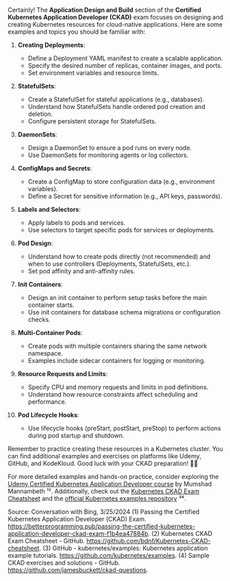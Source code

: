 Certainly! The **Application Design and Build** section of the **Certified Kubernetes Application Developer (CKAD)** exam focuses on designing and creating Kubernetes resources for cloud-native applications. Here are some examples and topics you should be familiar with:

1. **Creating Deployments**:
    - Define a Deployment YAML manifest to create a scalable application.
    - Specify the desired number of replicas, container images, and ports.
    - Set environment variables and resource limits.

2. **StatefulSets**:
    - Create a StatefulSet for stateful applications (e.g., databases).
    - Understand how StatefulSets handle ordered pod creation and deletion.
    - Configure persistent storage for StatefulSets.

3. **DaemonSets**:
    - Design a DaemonSet to ensure a pod runs on every node.
    - Use DaemonSets for monitoring agents or log collectors.

4. **ConfigMaps and Secrets**:
    - Create a ConfigMap to store configuration data (e.g., environment variables).
    - Define a Secret for sensitive information (e.g., API keys, passwords).

5. **Labels and Selectors**:
    - Apply labels to pods and services.
    - Use selectors to target specific pods for services or deployments.

6. **Pod Design**:
    - Understand how to create pods directly (not recommended) and when to use controllers (Deployments, StatefulSets, etc.).
    - Set pod affinity and anti-affinity rules.

7. **Init Containers**:
    - Design an init container to perform setup tasks before the main container starts.
    - Use init containers for database schema migrations or configuration checks.

8. **Multi-Container Pods**:
    - Create pods with multiple containers sharing the same network namespace.
    - Examples include sidecar containers for logging or monitoring.

9. **Resource Requests and Limits**:
    - Specify CPU and memory requests and limits in pod definitions.
    - Understand how resource constraints affect scheduling and performance.

10. **Pod Lifecycle Hooks**:
    - Use lifecycle hooks (preStart, postStart, preStop) to perform actions during pod startup and shutdown.

Remember to practice creating these resources in a Kubernetes cluster. You can find additional examples and exercises on platforms like Udemy, GitHub, and KodeKloud. Good luck with your CKAD preparation! 🌟🚀

For more detailed examples and hands-on practice, consider exploring the [Udemy Certified Kubernetes Application Developer course](https://betterprogramming.pub/passing-the-certified-kubernetes-application-developer-ckad-exam-f1b4ea47884b) by Mumshad Mannambeth ¹². Additionally, check out the [Kubernetes CKAD Exam Cheatsheet](https://github.com/bdnf/Kubernetes-CKAD-cheatsheet) and the [official Kubernetes examples repository](https://github.com/kubernetes/examples) ³⁴.

Source: Conversation with Bing, 3/25/2024
(1) Passing the Certified Kubernetes Application Developer (CKAD) Exam. https://betterprogramming.pub/passing-the-certified-kubernetes-application-developer-ckad-exam-f1b4ea47884b.
(2) Kubernetes CKAD Exam Cheatsheet - GitHub. https://github.com/bdnf/Kubernetes-CKAD-cheatsheet.
(3) GitHub - kubernetes/examples: Kubernetes application example tutorials. https://github.com/kubernetes/examples.
(4) Sample CKAD exercises and solutions - GitHub. https://github.com/jamesbuckett/ckad-questions.
